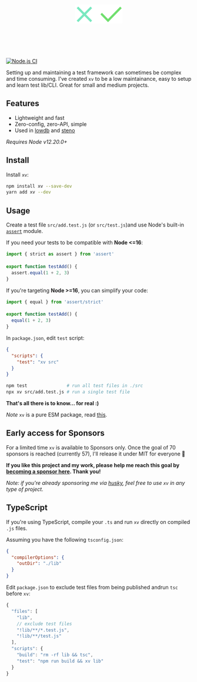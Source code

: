 <h1 align="center">
  <br>
  <br>
  <img src="xv.svg" alt="xv" height=50>
  <br>
  <br>
  <br>
</h1>

[![Node.js CI](https://github.com/typicode/xv/actions/workflows/node.js.yml/badge.svg)](https://github.com/typicode/xv/actions/workflows/node.js.yml)

Setting up and maintaining a test framework can sometimes be complex and time consuming. I've created `xv` to be a low maintainance, easy to setup and learn test lib/CLI. Great for small and medium projects.

## Features

- Lightweight and fast
- Zero-config, zero-API, simple
- Used in [lowdb](https://github.com/typicode/lowdb) and [steno](https://github.com/typicode/steno)

_Requires Node v12.20.0+_

## Install

Install `xv`:

```sh
npm install xv --save-dev
yarn add xv --dev
```

## Usage

Create a test file `src/add.test.js` (or `src/test.js`)and use Node's built-in [`assert`](https://nodejs.org/api/assert.html) module.

If you need your tests to be compatible with **Node <=16**:

```js
import { strict as assert } from 'assert'

export function testAdd() {
  assert.equal(1 + 2, 3)
}
```

If you're targeting **Node >=16**, you can simplify your code:

```js
import { equal } from 'assert/strict'

export function testAdd() {
  equal(1 + 2, 3)
}
```

In `package.json`, edit `test` script:

```json
{
  "scripts": {
    "test": "xv src"
  }
}
```

```sh
npm test               # run all test files in ./src
npx xv src/add.test.js # run a single test file
```

**That's all there is to know... for real :)**

_Note_ `xv` is a pure ESM package, read [this](https://gist.github.com/sindresorhus/a39789f98801d908bbc7ff3ecc99d99c).

## Early access for Sponsors

For a limited time `xv` is available to Sponsors only. Once the goal of 70 sponsors is reached (currently 57), I'll release it under MIT for everyone 🎉

**If you like this project and my work, please help me reach this goal by [becoming a sponsor here](https://github.com/sponsors/typicode). Thank you!**

_Note: if you're already sponsoring me via [husky](https://github.com/typicode/husky), feel free to use `xv` in any type of project._

## TypeScript

If you're using TypeScript, compile your `.ts` and run `xv` directly on compiled `.js` files.

Assuming you have the following `tsconfig.json`:

```json
{
  "compilerOptions": {
    "outDir": "./lib"
  }
}
```

Edit `package.json` to exclude test files from being published andrun `tsc` before `xv`:

```js
{
  "files": [
    "lib",
    // exclude test files
    "!lib/**/*.test.js",
    "!lib/**/test.js"
  ],
  "scripts": {
    "build": "rm -rf lib && tsc",
    "test": "npm run build && xv lib"
  }
}
```
